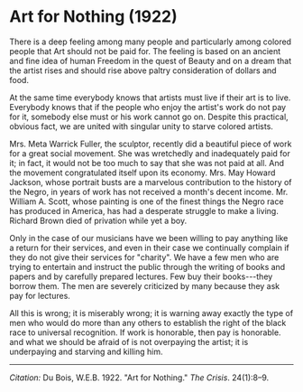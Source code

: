<!--
title:   Art for Nothing
author:  Du Bois, W.E.B.
journal: The Crisis
year:    1922
volume:  24
issue:   1
pages:   8-9
-->

# Art for Nothing (1922)

There is a deep feeling among many people and particularly among colored people that Art should not be paid for. The feeling is based on an ancient and  fine idea of human Freedom in the quest of Beauty and on a dream that the artist rises and should rise above paltry consideration of dollars and food. 

At the same time everybody knows that artists must live if their art is to live. Everybody knows that if the people who enjoy the artist's work do not pay for it, somebody else must or his work cannot go on. Despite this practical, obvious fact, we are united with singular unity to starve colored artists. 

Mrs. Meta Warrick Fuller, the sculptor, recently did a beautiful piece of work for a great social movement. She was wretchedly and inadequately paid for it; in fact, it would not be too much to say that she was not paid at all. And the movement congratulated itself upon its economy. Mrs. May Howard Jackson, whose portrait busts are a marvelous contribution to the history of the Negro, in years of work has not received a month's decent income. Mr. William A. Scott, whose painting is one of the finest things the Negro race has produced in America, has had a desperate struggle to make a living. Richard Brown died of privation while yet a boy. 

Only in the case of our musicians have we been willing to pay anything like a return for their services, and even in their case we continually complain if they do not give their services for "charity". We have a few men who are trying to entertain and instruct the public through the writing of books and papers and by carefully prepared lectures. Few buy their books---they borrow them. The men are severely criticized by many because they ask pay for lectures. 

All this is wrong; it is miserably wrong; it is warning away exactly the type of men who would do more  than any others to establish the right of the black race to universal recognition. If work is honorable, then pay is honorable. and what we should be afraid of is not overpaying the artist; it is underpaying and starving and killing him. 

______________
*Citation:* Du Bois, W.E.B. 1922. "Art for Nothing." *The Crisis*. 24(1):8&ndash;9.